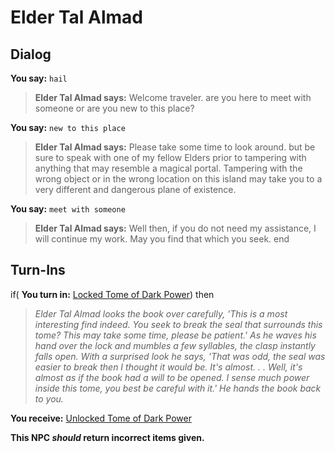 # Elder Tal Almad
## Dialog

**You say:** `hail`



>**Elder Tal Almad says:** Welcome traveler. are you here to meet with someone or are you new to this place?

**You say:** `new to this place`



>**Elder Tal Almad says:** Please take some time to look around. but be sure to speak with one of my fellow Elders prior to tampering with anything that may resemble a magical portal.  Tampering with the wrong object or in the wrong location on this island may take you to a very different and dangerous plane of existence.

**You say:** `meet with someone`



>**Elder Tal Almad says:** Well then, if you do not need my assistance, I will continue my work. May you find that which you seek.
end

## Turn-Ins





if( **You turn in:** [Locked Tome of Dark Power](/item/28741)) then 


>*Elder Tal Almad looks the book over carefully, 'This is a most interesting find indeed. You seek to break the seal that surrounds this tome? This may take some time, please be patient.' As he waves his hand over the lock and mumbles a few syllables, the clasp instantly falls open. With a surprised look he says, 'That was odd, the seal was easier to break then I thought it would be. It's almost. . . Well, it's almost as if the book had a will to be opened. I sense much power inside this tome, you best be careful with it.' He hands the book back to you.*


 **You receive:**  [Unlocked Tome of Dark Power](/item/28742) 

**This NPC *should* return incorrect items given.**
